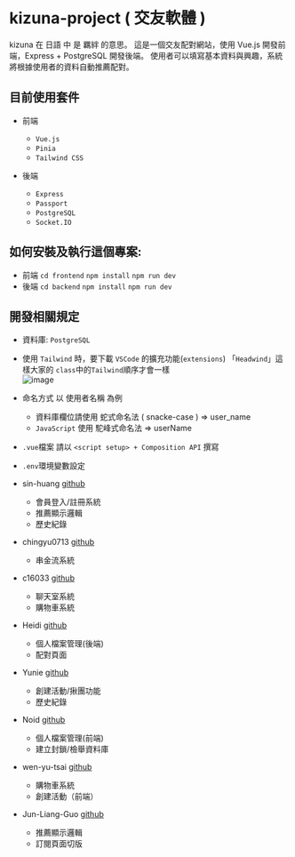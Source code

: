
# kizuna-project ( 交友軟體 )
  kizuna 在 日語 中 是 羈絆 的意思。
  這是一個交友配對網站，使用 Vue.js 開發前端，Express + PostgreSQL 開發後端。
  使用者可以填寫基本資料與興趣，系統將根據使用者的資料自動推薦配對。

## 目前使用套件

* 前端
  * `Vue.js`
  * `Pinia`
  * `Tailwind CSS`
    
* 後端
  * `Express`
  * `Passport`
  * `PostgreSQL`
  * `Socket.IO`
  
## 如何安裝及執行這個專案:

* 前端
  `cd frontend`
  `npm install`
  `npm run dev`
* 後端
  `cd backend`
  `npm install`
  `npm run dev`

## 開發相關規定

* 資料庫: `PostgreSQL`

* 使用 `Tailwind` 時，要下載 `VSCode` 的擴充功能(`extensions`) 「`Headwind`」這樣大家的 `class`中的`Tailwind`順序才會一樣  
![image](https://github.com/user-attachments/assets/488a73f4-b0e0-4d9c-8fb3-fd7a1cdcbd4d)

* 命名方式 以 使用者名稱 為例
  * 資料庫欄位請使用 蛇式命名法 ( snacke-case ) => user_name
  * `JavaScript` 使用 駝峰式命名法 => userName

* `.vue`檔案 請以 `<script setup> + Composition API` 撰寫

* `.env`環境變數設定
  
* sin-huang [github](https://github.com/sin-huang)
  * 會員登入/註冊系統
  * 推薦顯示邏輯
  * 歷史紀錄

* chingyu0713 [github](https://github.com/chingyu0713)
  * 串金流系統

* c16033 [github](https://github.com/c16033)
  * 聊天室系統
  * 購物車系統

* Heidi [github](https://github.com/HeidiSiao)
  * 個人檔案管理(後端)
  * 配對頁面

* Yunie [github](https://github.com/hsinyuHsu)
  * 創建活動/揪團功能
  * 歷史紀錄

* Noid [github](https://github.com/Noiddddddd)
  * 個人檔案管理(前端)
  * 建立封鎖/檢舉資料庫

* wen-yu-tsai [github](https://github.com/wen-yu-tsai)
  * 購物車系統
  * 創建活動（前端）

* Jun-Liang-Guo [github](https://github.com/Jun-Liang-Guo)
  * 推薦顯示邏輯
  * 訂閱頁面切版